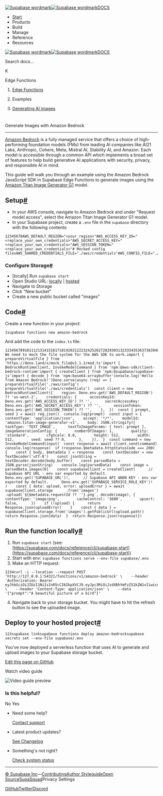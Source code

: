 [![Supabase wordmark](https://supabase.com/docs/_next/image?url=%2Fdocs%2Fsupabase-dark.svg&w=256&q=75&dpl=dpl_5BYG5BkQhU19GEfZfhcgAbeGcRQo)![Supabase wordmark](https://supabase.com/docs/_next/image?url=%2Fdocs%2Fsupabase-light.svg&w=256&q=75&dpl=dpl_5BYG5BkQhU19GEfZfhcgAbeGcRQo)DOCS](https://supabase.com/docs)

-   [Start](https://supabase.com/docs/guides/getting-started)
-   Products
-   Build
-   Manage
-   Reference
-   Resources

[![Supabase wordmark](https://supabase.com/docs/_next/image?url=%2Fdocs%2Fsupabase-dark.svg&w=256&q=75&dpl=dpl_5BYG5BkQhU19GEfZfhcgAbeGcRQo)![Supabase wordmark](https://supabase.com/docs/_next/image?url=%2Fdocs%2Fsupabase-light.svg&w=256&q=75&dpl=dpl_5BYG5BkQhU19GEfZfhcgAbeGcRQo)DOCS](https://supabase.com/docs)

Search docs...

K

Edge Functions

1.  [Edge Functions](https://supabase.com/docs/guides/functions)

3.  Examples

5.  [Generating AI images](https://supabase.com/docs/guides/functions/examples/amazon-bedrock-image-generator)

# 

Generate Images with Amazon Bedrock

* * *

[Amazon Bedrock](https://aws.amazon.com/bedrock) is a fully managed service that offers a choice of high-performing foundation models (FMs) from leading AI companies like AI21 Labs, Anthropic, Cohere, Meta, Mistral AI, Stability AI, and Amazon. Each model is accessible through a common API which implements a broad set of features to help build generative AI applications with security, privacy, and responsible AI in mind.

This guide will walk you through an example using the Amazon Bedrock JavaScript SDK in Supabase Edge Functions to generate images using the [Amazon Titan Image Generator G1](https://aws.amazon.com/blogs/machine-learning/use-amazon-titan-models-for-image-generation-editing-and-searching/) model.

## Setup[#](#setup)

-   In your AWS console, navigate to Amazon Bedrock and under "Request model access", select the Amazon Titan Image Generator G1 model.
-   In your Supabase project, create a `.env` file in the `supabase` directory with the following contents:

```
12345678AWS_DEFAULT_REGION="<your_region>"AWS_ACCESS_KEY_ID="<replace_your_own_credentials>"AWS_SECRET_ACCESS_KEY="<replace_your_own_credentials>"AWS_SESSION_TOKEN="<replace_your_own_credentials>"# Mocked config filesAWS_SHARED_CREDENTIALS_FILE="./aws/credentials"AWS_CONFIG_FILE="./aws/config"
```

### Configure Storage[#](#configure-storage)

-   \[locally\] Run `supabase start`
-   Open Studio URL: [locally](http://127.0.0.1:54323/project/default/storage/buckets) | [hosted](https://app.supabase.com/project/_/storage/buckets)
-   Navigate to Storage
-   Click "New bucket"
-   Create a new public bucket called "images"

## Code[#](#code)

Create a new function in your project:

```
1supabase functions new amazon-bedrock
```

And add the code to the `index.ts` file:

```
123456789101112131415161718192021222324252627282930313233343536373839404142434445464748495051525354555657585960616263646566676869707172737475767778// We need to mock the file system for the AWS SDK to work.import { prepareVirtualFile } from 'https://deno.land/x/mock_file@v1.1.2/mod.ts'import { BedrockRuntimeClient, InvokeModelCommand } from 'npm:@aws-sdk/client-bedrock-runtime'import { createClient } from 'npm:@supabase/supabase-js'import { decode } from 'npm:base64-arraybuffer'console.log('Hello from Amazon Bedrock!')Deno.serve(async (req) => {  prepareVirtualFile('./aws/config')  prepareVirtualFile('./aws/credentials')  const client = new BedrockRuntimeClient({    region: Deno.env.get('AWS_DEFAULT_REGION') ?? 'us-west-2',    credentials: {      accessKeyId: Deno.env.get('AWS_ACCESS_KEY_ID') ?? '',      secretAccessKey: Deno.env.get('AWS_SECRET_ACCESS_KEY') ?? '',      sessionToken: Deno.env.get('AWS_SESSION_TOKEN') ?? '',    },  })  const { prompt, seed } = await req.json()  console.log(prompt)  const input = {    contentType: 'application/json',    accept: '*/*',    modelId: 'amazon.titan-image-generator-v1',    body: JSON.stringify({      taskType: 'TEXT_IMAGE',      textToImageParams: { text: prompt },      imageGenerationConfig: {        numberOfImages: 1,        quality: 'standard',        cfgScale: 8.0,        height: 512,        width: 512,        seed: seed ?? 0,      },    }),  }  const command = new InvokeModelCommand(input)  const response = await client.send(command)  console.log(response)  if (response.$metadata.httpStatusCode === 200) {    const { body, $metadata } = response    const textDecoder = new TextDecoder('utf-8')    const jsonString = textDecoder.decode(body.buffer)    const parsedData = JSON.parse(jsonString)    console.log(parsedData)    const image = parsedData.images[0]    const supabaseClient = createClient(      // Supabase API URL - env var exported by default.      Deno.env.get('SUPABASE_URL')!,      // Supabase API ANON KEY - env var exported by default.      Deno.env.get('SUPABASE_SERVICE_ROLE_KEY')!    )    const { data: upload, error: uploadError } = await supabaseClient.storage      .from('images')      .upload(`${$metadata.requestId ?? ''}.png`, decode(image), {        contentType: 'image/png',        cacheControl: '3600',        upsert: false,      })    if (!upload) {      return Response.json(uploadError)    }    const { data } = supabaseClient.storage.from('images').getPublicUrl(upload.path!)    return Response.json(data)  }  return Response.json(response)})
```

## Run the function locally[#](#run-the-function-locally)

1.  Run `supabase start` (see: [https://supabase.com/docs/reference/cli/supabase-start](https://supabase.com/docs/reference/cli/supabase-start))
2.  Start with env: `supabase functions serve --env-file supabase/.env`
3.  Make an HTTP request:

```
1234curl -i --location --request POST 'http://127.0.0.1:54321/functions/v1/amazon-bedrock' \    --header 'Authorization: Bearer eyJhbGciOiJIUzI1NiIsInR5cCI6IkpXVCJ9.eyJpc3MiOiJzdXBhYmFzZS1kZW1vIiwicm9sZSI6ImFub24iLCJleHAiOjE5ODM4MTI5OTZ9.CRXP1A7WOeoJeXxjNni43kdQwgnWNReilDMblYTn_I0' \    --header 'Content-Type: application/json' \    --data '{"prompt":"A beautiful picture of a bird"}'
```

4.  Navigate back to your storage bucket. You might have to hit the refresh button to see the uploaded image.

## Deploy to your hosted project[#](#deploy-to-your-hosted-project)

```
123supabase linksupabase functions deploy amazon-bedrocksupabase secrets set --env-file supabase/.env
```

You've now deployed a serverless function that uses AI to generate and upload images to your Supabase storage bucket.

[Edit this page on GitHub](https://github.com/supabase/supabase/blob/master/apps/docs/content/guides/functions/examples/amazon-bedrock-image-generator.mdx)

Watch video guide

![Video guide preview](https://supabase.com/docs/_next/image?url=https%3A%2F%2Fimg.youtube.com%2Fvi%2FKIwN2TmkTlg%2F0.jpg&w=3840&q=75&dpl=dpl_5BYG5BkQhU19GEfZfhcgAbeGcRQo)

### Is this helpful?

No Yes

-   Need some help?
    
    [Contact support](https://supabase.com/support)
-   Latest product updates?
    
    [See Changelog](https://supabase.com/changelog)
-   Something's not right?
    
    [Check system status](https://status.supabase.com/)

* * *

[© Supabase Inc](https://supabase.com/)—[Contributing](https://github.com/supabase/supabase/blob/master/apps/docs/DEVELOPERS.md)[Author Styleguide](https://github.com/supabase/supabase/blob/master/apps/docs/CONTRIBUTING.md)[Open Source](https://supabase.com/open-source)[SupaSquad](https://supabase.com/supasquad)Privacy Settings

[GitHub](https://github.com/supabase/supabase)[Twitter](https://twitter.com/supabase)[Discord](https://discord.supabase.com/)